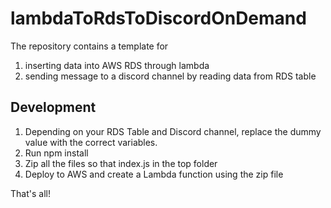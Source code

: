 # lambdaToRdsToDiscordOnDemand

The repository contains a template for 
1. inserting data into AWS RDS through lambda
2. sending message to a discord channel by reading data from RDS table

## Development

1. Depending on your RDS Table and Discord channel, replace the dummy value with the correct variables.
2. Run npm install
3. Zip all the files so that index.js in the top folder
4. Deploy to AWS and create a Lambda function using the zip file

That's all!